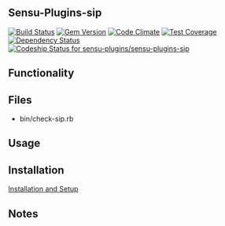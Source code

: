 ## Sensu-Plugins-sip

[ ![Build Status](https://travis-ci.org/sensu-plugins/sensu-plugins-sip.svg?branch=master)](https://travis-ci.org/sensu-plugins/sensu-plugins-sip)
[![Gem Version](https://badge.fury.io/rb/sensu-plugins-sip.svg)](http://badge.fury.io/rb/sensu-plugins-sip)
[![Code Climate](https://codeclimate.com/github/sensu-plugins/sensu-plugins-sip/badges/gpa.svg)](https://codeclimate.com/github/sensu-plugins/sensu-plugins-sip)
[![Test Coverage](https://codeclimate.com/github/sensu-plugins/sensu-plugins-sip/badges/coverage.svg)](https://codeclimate.com/github/sensu-plugins/sensu-plugins-sip)
[![Dependency Status](https://gemnasium.com/sensu-plugins/sensu-plugins-sip.svg)](https://gemnasium.com/sensu-plugins/sensu-plugins-sip)
[![Codeship Status for sensu-plugins/sensu-plugins-sip](https://codeship.com/projects/a0b5a690-db4b-0132-e370-5ad94843e341/status?branch=master)](https://codeship.com/projects/79590)

## Functionality

## Files
 * bin/check-sip.rb

## Usage

## Installation

[Installation and Setup](http://sensu-plugins.io/docs/installation_instructions.html)

## Notes
